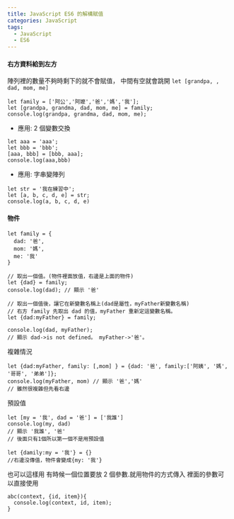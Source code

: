 ```yaml
---
title: JavaScript ES6 的解構賦值
categories: JavaScript
tags: 
  - JavaScript
  - ES6
---
```

#### 右方資料給到左方
陣列裡的數量不夠時剩下的就不會賦值，
中間有空就會跳開 ```let [grandpa, , dad, mom, me] ```
<!--more-->
```
let family = ['阿公','阿嬤','爸','媽','我'];
let [grandpa, grandma, dad, mom, me] = family;
console.log(grandpa, grandma, dad, mom, me);
```

- 應用: 2 個變數交換
```
let aaa = 'aaa';
let bbb = 'bbb';
[aaa, bbb] = [bbb, aaa];
console.log(aaa,bbb)
```

- 應用: 字串變陣列
```
let str = '我在練習中';
let [a, b, c, d, e] = str;
console.log(a, b, c, d, e)
```

#### 物件
```
let family = {
  dad: '爸',
  mom: '媽',
  me: '我'
}

// 取出一個值。(物件裡面放值，右邊是上面的物件)
let {dad} = family;
console.log(dad); // 顯示 '爸'

// 取出一個值後，讓它在新變數名稱上(dad是屬性，myFather新變數名稱)
// 右方 family 先取出 dad 的值，myFather 重新定這變數名稱。
let {dad:myFather} = family;

console.log(dad, myFather);
// 顯示 dad->is not defined。 myFather->'爸'。
```

複雜情況
```
let {dad:myFather, family: [,mom] } = {dad: '爸', family:['阿姨', '媽', '哥哥', '弟弟']};
console.log(myFather, mom) // 顯示 '爸','媽'
// 雖然很複雜但先看右邊
```

預設值
```
let [my = '我', dad = '爸'] = ['我誰']
console.log(my, dad)
// 顯示 '我誰', '爸'
// 後面只有1個所以第一個不是用預設值

let {damily:my = '我'} = {}
//右邊沒傳值，物件會變成{my: '我'}

```

也可以這樣用
有時候一個位置要放 2 個參數.就用物件的方式傳入
裡面的參數可以直接使用
```
abc(context, {id, item}){
  console.log(context, id, item);
}
```
